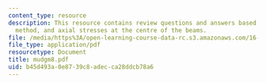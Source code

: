 ```yaml
---
content_type: resource
description: This resource contains review questions and answers based on Macaulay's
  method, and axial stresses at the centre of the beams.
file: /media/https%3A/open-learning-course-data-rc.s3.amazonaws.com/16-01-unified-engineering-i-ii-iii-iv-fall-2005-spring-2006/b45d493a0e8739c8adecca28ddcb78a6_mudgm8.pdf
file_type: application/pdf
resourcetype: Document
title: mudgm8.pdf
uid: b45d493a-0e87-39c8-adec-ca28ddcb78a6
---
```

